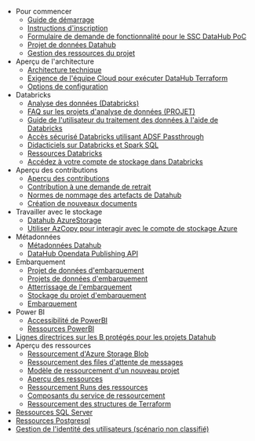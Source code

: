 [_metadata_: remarks]:- "Automatically translated with DeepL. From: /_sidebar.md"

  - Pour commencer
    - [Guide de démarrage](/fr/1-Guide-de-démarrage.md)
    - [Instructions d'inscription](/fr/2-Instructions-de-connexion.md)
    - [Formulaire de demande de fonctionnalité pour le SSC DataHub PoC](/fr/3-Formulaire-de-demande-de-fonctionnalités-pour-le-SSC-DataHub-PoC.md)
    - [Projet de données Datahub](/fr/Projet-de-données-Datahub.md)
    - [Gestion des ressources du projet](/fr/Gestion-des-ressources-du-projet.md)
  - Aperçu de l'architecture
    - [Architecture technique](/fr/Architecture/Architecture-globale.md)
    - [Exigence de l'équipe Cloud pour exécuter DataHub Terraform](/fr/Exigence-de-l'équipe-Cloud-pour-exécuter-DataHub-Terraform.md)
    - [Options de configuration](/fr/Options-de-configuration.md)
  - Databricks
    - [Analyse des données (Databricks)](/fr/Analytique-des-données-Databricks.md)
    - [FAQ sur les projets d'analyse de données (PROJET)](/fr/FAQ-sur-les-projets-d'analyse-de-données-PROJET.md)
    - [Guide de l'utilisateur du traitement des données à l'aide de Databricks](/fr/Guide-de-l'utilisateur-du-traitement-des-données-à-l'aide-de-Databricks.md)
    - [Accès sécurisé Databricks utilisant ADSF Passthrough](/fr/Accès-sécurisé-Databricks-utilisant-ADSF-Passthrough.md)
    - [Didacticiels sur Databricks et Spark SQL](/fr/Didacticiels-sur-Databricks-et-Spark-SQL.md)
    - [Ressources Databricks](/fr/Ressources-Databricks.md)
    - [Accédez à votre compte de stockage dans Databricks](/fr/Accédez-à-votre-compte-de-stockage-dans-Databricks.md)
  - Aperçu des contributions
    - [Aperçu des contributions](/fr/Contributing/Aperçu-des-contributions.md)
    - [Contribution à une demande de retrait](/fr/Contributing/Contribution-à-la-demande-de-tirage.md)
    - [Normes de nommage des artefacts de Datahub](/fr/Normes-de-nommage-des-artefacts-de-Datahub.md)
    - [Création de nouveaux documents](/fr/Contributing/Création-de-la-documentation.md)
  - Travailler avec le stockage
    - [Datahub AzureStorage](/fr/Datahub-AzureStorage.md)
    - [Utiliser AzCopy pour interagir avec le compte de stockage Azure](/fr/Utiliser-AzCopy-pour-interagir-avec-le-compte-de-stockage-Azure.md)
  - Métadonnées
    - [Métadonnées Datahub](/fr/Métadonnées-Datahub.md)
    - [DataHub Opendata Publishing API](/fr/DataHub-Opendata-Publishing-API.md)
  - Embarquement
    - [Projet de données d'embarquement](/fr/Projet-de-données-d'embarquement.md)
    - [Projets de données d'embarquement](/fr/Projets-de-données-d'embarquement.md)
    - [Atterrissage de l'embarquement](/fr/Atterrissage-de-l'embarquement.md)
    - [Stockage du projet d'embarquement](/fr/Stockage-du-projet-d'embarquement.md)
    - [Embarquement](/fr/Embarquement.md)
  - Power BI
    - [Accessibilité de PowerBI](/fr/Accessibilité-de-PowerBI.md)
    - [Ressources PowerBI](/fr/Ressources-PowerBI.md)
  - [Lignes directrices sur les B protégés pour les projets Datahub](/fr/Lignes-directrices-sur-les-B-protégés-pour-les-projets-Datahub.md)
  - Aperçu des ressources
    - [Ressourcement d'Azure Storage Blob](/fr/Resourcing/Ressourcement-d'Azure-Storage-Blob.md)
    - [Ressourcement des files d'attente de messages](/fr/Resourcing/Ressourcement-des-files-d'attente-de-messages.md)
    - [Modèle de ressourcement d'un nouveau projet](/fr/Resourcing/Modèle-de-ressourcement-d'un-nouveau-projet.md)
    - [Aperçu des ressources](/fr/Resourcing/Aperçu-des-ressources.md)
    - [Ressourcement Runs des ressources](/fr/Resourcing/Ressourcement-Runs-des-ressources.md)
    - [Composants du service de ressourcement](/fr/Resourcing/Composants-du-service-de-ressourcement.md)
    - [Ressourcement des structures de Terraform](/fr/Resourcing/Ressourcement-des-structures-de-Terraform.md)
  - [Ressources SQL Server](/fr/Ressources-SQL-Server.md)
  - [Ressources Postgresql](/fr/Ressources-Postgresql.md)
  - [Gestion de l'identité des utilisateurs (scénario non classifié)](/fr/Gestion-de-l'identité-des-utilisateurs-Scénario-non-classifié.md)
